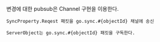 
변경에 대한 pubsub은 Channel 구현을 이용한다.

```
SyncProperty.Reqest 패킷을 go.sync.#{objectId} 채널에 송신

ServerObject는 go.sync.#{objectId} 패킷을 구독한다.
```
